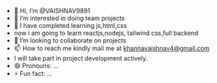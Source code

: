 - 👋 Hi, I’m @VAISHNAV9891
- 👀 I’m interested in doing team projects 
- 🌱 I have completed learning js,html,css
- now i am going to learn reactjs,nodejs, tailwind css,full backend 
- 💞️ I’m looking to collaborate on projects 
- 📫 How to reach me kindly mail me at khannavaishnav4@gmail.com
- I will take part in project development actively.
- 😄 Pronouns: ...
- ⚡ Fun fact: ...

<!---
VAISHNAV9891/VAISHNAV9891 is a ✨ special ✨ repository because its `README.md` (this file) appears on your GitHub profile.
You can click the Preview link to take a look at your changes.
--->
